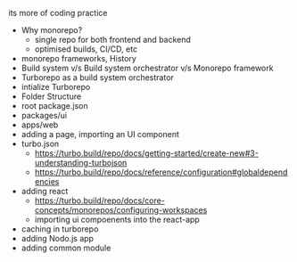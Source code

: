 its more of coding practice 

- Why monorepo?
	- single repo for both frontend and backend
	- optimised builds, CI/CD, etc
- monorepo frameworks, History
- Build system v/s Build system orchestrator v/s Monorepo framework
- Turborepo as a build system orchestrator
- intialize Turborepo
- Folder Structure 
- root package.json
- packages/ui
- apps/web
- adding a page, importing an UI component
- turbo.json
	- https://turbo.build/repo/docs/getting-started/create-new#3-understanding-turbojson
	- https://turbo.build/repo/docs/reference/configuration#globaldependencies
- adding react 
	- https://turbo.build/repo/docs/core-concepts/monorepos/configuring-workspaces
	- importing ui compoenents into the react-app
- caching in turborepo
- adding Nodo.js app
- adding common module


